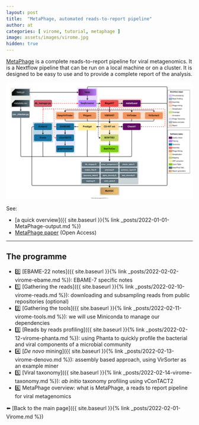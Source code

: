 ```yaml
---
layout: post
title:  "MetaPhage, automated reads-to-report pipeline"
author: at
categories: [ virome, tutorial, metaphage ]
image: assets/images/virome.jpg
hidden: true
---
```


[MetaPhage](https://mattiapandolfovr.github.io/MetaPhage/) is a complete reads-to-report pipeline for viral metagenomics. It is a Nextflow pipeline that can be run on a local machine or on a cluster. It is designed to be easy to use and to provide a complete report of the analysis. 

[![MetaPhage pipeline](https://github.com/MattiaPandolfoVR/MetaPhage/raw/dev/figures/metaphage.drawio.svg)](https://mattiapandolfovr.github.io/MetaPhage/)

See:
* [a quick overview]({{ site.baseurl }}{% link _posts/2022-01-01-MetaPhage-output.md %})
* [MetaPhage paper](https://journals.asm.org/doi/full/10.1128/msystems.00741-22?rfr_dat=cr_pub++0pubmed&url_ver=Z39.88-2003&rfr_id=ori%3Arid%3Acrossref.org) (Open Access)


---

## The programme

* :zero: [EBAME-22 notes]({{ site.baseurl }}{% link _posts/2022-02-02-virome-ebame.md %}): EBAME-7 specific notes
* :one: [Gathering the reads]({{ site.baseurl }}{% link _posts/2022-02-10-virome-reads.md %}):
  downloading and subsampling reads from public repositories (optional)
* :two: [Gathering the tools]({{ site.baseurl }}{% link _posts/2022-02-11-virome-tools.md %}):
  we will use Miniconda to manage our dependencies
* :three: [Reads by reads profiling]({{ site.baseurl }}{% link _posts/2022-02-12-virome-phanta.md %}):
  using Phanta to quickly profile the bacterial and viral components of a microbial community
* :four:  [_De novo_ mining]({{ site.baseurl }}{% link _posts/2022-02-13-virome-denovo.md %}):
  assembly based approach, using VirSorter as an example miner
* :five:  [Viral taxonomy]({{ site.baseurl }}{% link _posts/2022-02-14-virome-taxonomy.md %}):
  *ab initio* taxonomy profiling using vConTACT2
* :six:  MetaPhage overview:
  what is MetaPhage, a reads to report pipeline for viral metagenomics

:arrow_left: [Back to the main page]({{ site.baseurl }}{% link _posts/2022-02-01-Virome.md %})
